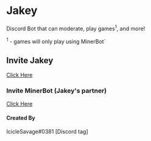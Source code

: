 # Jakey
Discord Bot that can moderate, play games<sup>1</sup>, and more!

<sup>1</sup> - games will only play using MinerBot`
## Invite Jakey
[Click Here](https://discord.com/api/oauth2/authorize?client_id=744692475788001342&permissions=2146958835&redirect_uri=https%3A%2F%2Fdiscord.com%2Foauth2%2Fauthorize%3Fclient_id%3D744)

### Invite MinerBot (Jakey's partner)
[Click Here](https://discord.com/oauth2/authorize?client_id=767055142544605194&scope=bot&permissions=1543892056)



#### Created By
IcicleSavage#0381 [Discord tag]
